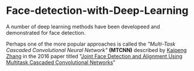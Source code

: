 # Face-detection-with-Deep-Learning

A number of deep learning methods have been developeed and demonstrated for face detection.

Perhaps one of the more popular approaches is called the *"Multi-Task Cascaded Convolutional Neural Network"* **(MTCNN)** described by [Kaipeng Zhang](https://kpzhang93.github.io/) in the 2016 paper titled "[Joint Face Detection and Alignment Using Multitask Cascaded Convolutional Networks](https://arxiv.org/abs/1604.02878)"

